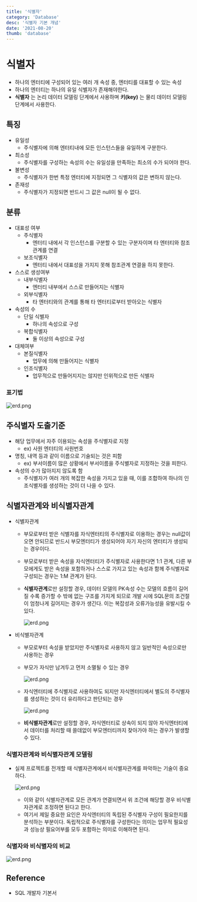 ```yaml
---
title: '식별자'
category: 'Database'
desc: '식별자 기본 개념'
date: '2021-08-20'
thumb: 'database'
---
```


# 식별자
- 하나의 엔터티에 구성되어 있는 여러 개 속성 중, 엔터티를 대표할 수 있는 속성
- 하나의 엔터티는 하나의 유일 식별자가 존재해야한다.
- **식별자** 는 논리 데이터 모델링 단계에서 사용하며 **키(key)** 는 물리 데이터 모델링 단계에서 사용한다.
## 특징
- 유일성
  - 주식별자에 의해 엔터티내에 모든 인스턴스들을 유일하게 구분한다.
- 최소성
  - 주식별자를 구성하는 속성의 수는 유일성을 만족하는 최소의 수가 되어야 한다.
- 불변성
  - 주식별자가 한번 특정 엔터티에 지정되면 그 식별자의 값은 변하지 않는다.
- 존재성
  - 주식별자가 지정되면 반드시 그 값은 null이 될 수 없다.
## 분류
- 대표성 여부
  - 주식별자
    - 엔터티 내에서 각 인스턴스를 구분할 수 있는 구분자이며 타 엔터티와 참조관계를 연결
  - 보조식별자
    - 엔터티 내에서 대표성을 가지지 못해 참조관계 연결을 하지 못한다.
- 스스로 생성여부
  - 내부식별자
    - 엔터티 내부에서 스스로 만들어지는 식별자
  - 외부식별자
    - 타 엔터티와의 관계를 통해 타 엔터티로부터 받아오는 식별자
- 속성의 수
  - 단일 식별자
    - 하나의 속성으로 구성
  - 복합식별자
    - 둘 이상의 속성으로 구성
- 대체여부
  - 본질식별자
    - 업무에 의해 만들어지는 식별자
  - 인조식별자
    - 업무적으로 만들어지지는 않지만 인위적으로 만든 식별자
### 표기법
![erd.png](https://raw.githubusercontent.com/woolarinet/blog_content/main/images/Database/identifiers/1.png)

## 주식별자 도출기준
- 해당 업무에서 자주 이용되는 속성을 주식별자로 지정
  - ex) 사원 엔터티의 사원번호
- 명칭, 내역 등과 같이 이름으로 기술되는 것은 피함
  - ex) 부서이름이 많은 상황에서 부서이름을 주식별자로 지정하는 것을 피한다.
- 속성의 수가 많아지지 않도록 함
  - 주식별자가 여러 개의 복잡한 속성을 가지고 있을 때, 이를 조합하여 하나의 인조식별자를 생성하는 것이 더 나을 수 있다.

## 식별자관계와 비식별자관계
- 식별자관계
  - 부모로부터 받은 식별자를 자식엔터티의 주식별자로 이용하는 경우는 null값이 오면 안되므로 반드시 부모엔터티가 생성되어야 자기 자신의 엔터티가 생성되는 경우이다.
  - 부모로부터 받은 속성을 자식엔터티가 주식별자로 사용한다면 1:1 관계, 다른 부모에게도 받은 속성을 포함하거나 스스로 가지고 있는 속성과 함께 주식별자로 구성되는 경우는 1:M 관계가 된다.
  - **식별자관계**로만 설정할 경우, 데이터 모델의 PK속성 수는 모델의 흐름이 길어질 수록 증가할 수 밖에 없는 구조를 가지게 되므로 개발 시에 SQL문의 조건절이 엄청나게 길어지는 경우가 생긴다. 이는 복잡성과 오류가능성을 유발시킬 수 있다.

    ![erd.png](https://raw.githubusercontent.com/woolarinet/blog_content/main/images/Database/identifiers/2.png)
- 비식별자관계
  - 부모로부터 속성을 받았지만 주식별자로 사용하지 않고 일반적인 속성으로만 사용하는 경우
  - 부모가 자식만 남겨두고 먼저 소멸될 수 있는 경우

    ![erd.png](https://raw.githubusercontent.com/woolarinet/blog_content/main/images/Database/identifiers/3.png)
  - 자식엔터티에 주식별자로 사용하여도 되지만 자식엔터티에서 별도의 주식별자를 생성하는 것이 더 유리하다고 판단되는 경우

    ![erd.png](https://raw.githubusercontent.com/woolarinet/blog_content/main/images/Database/identifiers/4.png)
  - **비식별자관계**로만 설정할 경우, 자식엔터티로 상속이 되지 않아 자식엔터티에서 데이터를 처리할 때 쓸데없이 부모엔터티까지 찾아가야 하는 경우가 발생할 수 있다.
### 식별자관계와 비식별자관계 모델링
- 실제 프로젝트를 전개할 때 식별자관계에서 비식별자관계를 파악하는 기술이 중요하다.

  ![erd.png](https://raw.githubusercontent.com/woolarinet/blog_content/main/images/Database/identifiers/5.png)

  - 이와 같이 식별자관계로 모든 관계가 연결되면서 위 조건에 해당할 경우 비식별자관계로 조정하면 된다고 한다.
  - 여기서 제일 중요한 요인은 자식엔터티의 독립된 주식별자 구성이 필요한지를 분석하는 부분이다. 독립적으로 주식별자를 구성한다는 의미는 업무적 필요성과 성능상 필요어부를 모두 포함하는 의미로 이해하면 된다.

### 식별자와 비식별자의 비교

![erd.png](https://raw.githubusercontent.com/woolarinet/blog_content/main/images/Database/identifiers/6.png)

## Reference
- SQL 개발자 기본서